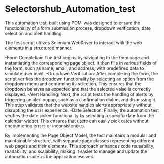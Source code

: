# Selectorshub_Automation_test
This automation test, built using POM, was designed to ensure the functionality of a form submission process, dropdown verification, date selection and alert handling.

The test script utilizes Selenium WebDriver to interact with the web elements in a structured manner.

-Form Completion: The test begins by navigating to the form page and instantiating the corresponding page object. 
It then fills in various fields of the form, such as name, email, and address, with predefined data to simulate user input.
-Dropdown Verification: After completing the form, the script verifies the dropdown functionality by selecting an option from the dropdown menu and confirming its selection. 
This ensures that the dropdown behaves as expected and that the selected value is correctly displayed.
-Alert Handling: Next, the script tests the handling of alerts by triggering an alert popup, such as a confirmation dialog, and dismissing it. 
This step validates that the website handles alerts appropriately without disrupting the user experience.
-Date Selection: Finally, the automation test verifies the date picker functionality by selecting a specific date from the calendar widget. 
This ensures that users can easily pick dates without encountering errors or inconsistencies.

By implementing the Page Object Model, the test maintains a modular and maintainable structure, with separate page classes representing different web pages and their elements. This approach enhances code reusability, readability, and scalability, making it easier to manage and update the automation suite as the application evolves.

